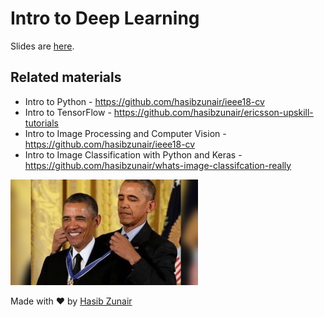 # Intro to Deep Learning

Slides are [here](https://docs.google.com/presentation/d/12g8xcVWzFciWhhDCNo6SHZxYXJlZVoHtz2Bb2U_2WBE/edit?usp=sharing).

## Related materials
* Intro to Python - https://github.com/hasibzunair/ieee18-cv
* Intro to TensorFlow - https://github.com/hasibzunair/ericsson-upskill-tutorials
* Intro to Image Processing and Computer Vision - https://github.com/hasibzunair/ieee18-cv
* Intro to Image Classification with Python and Keras - https://github.com/hasibzunair/whats-image-classifcation-really

<img src="./media/meme.jpeg" width="300">

Made with ❤️ by [Hasib Zunair](https://hasibzunair.github.io/)
